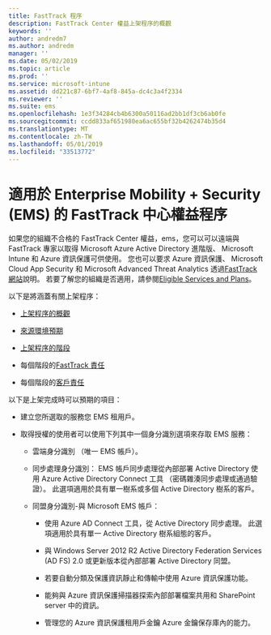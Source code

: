 ```yaml
---
title: FastTrack 程序
description: FastTrack Center 權益上架程序的概觀
keywords: ''
author: andredm7
ms.author: andredm
manager: ''
ms.date: 05/02/2019
ms.topic: article
ms.prod: ''
ms.service: microsoft-intune
ms.assetid: dd221c87-6bf7-4af8-845a-dc4c3a4f2334
ms.reviewer: ''
ms.suite: ems
ms.openlocfilehash: 1e3f34284cb4b6300a50116ad2bb1df3cb6ab0fe
ms.sourcegitcommit: ccdd833af651980ea6ac655bf32b4262474b35d4
ms.translationtype: MT
ms.contentlocale: zh-TW
ms.lasthandoff: 05/01/2019
ms.locfileid: "33513772"
---
```

# <a name="fasttrack-center-benefit-process-for-enterprise-mobility--security-ems"></a>適用於 Enterprise Mobility + Security (EMS) 的 FastTrack 中心權益程序
如果您的組織不合格的 FastTrack Center 權益，ems，您可以可以遠端與 FastTrack 專家以取得 Microsoft Azure Active Directory 進階版、 Microsoft Intune 和 Azure 資訊保護可供使用。 您也可以要求 Azure 資訊保護、 Microsoft Cloud App Security 和 Microsoft Advanced Threat Analytics 透過[FastTrack 網站](https://www.microsoft.com/fasttrack/microsoft-365/ems)說明。 若要了解您的組織是否適用，請參閱[Eligible Services and Plans](M365-eligible-services-and-plans.md)。


以下是將涵蓋有關上架程序：

-   [上架程序的概觀](EMS-fasttrack-benefit-overview.md)

-   [來源環境預期](EMS-source-environment-expectations.md)

-   [上架程序的階段](EMS-onboarding-phases.md)

-   每個階段的[FastTrack 責任](EMS-fasttrack-responsibilities.md)

-   每個階段的[客戶責任](EMS-your-responsibilities.md)

以下是上架完成時可以預期的項目：

-   建立您所選取的服務您 EMS 租用戶。

-   取得授權的使用者可以使用下列其中一個身分識別選項來存取 EMS 服務：

    -   雲端身分識別 （唯一 EMS 帳戶）。

    -   同步處理身分識別： EMS 帳戶同步處理從內部部署 Active Directory 使用 Azure Active Directory Connect 工具 （密碼雜湊同步處理或通過驗證）。 此選項適用於具有單一樹系或多個 Active Directory 樹系的客戶。

    -   同盟身分識別-與 Microsoft EMS 帳戶：

        -   使用 Azure AD Connect 工具，從 Active Directory 同步處理。 此選項適用於具有單一 Active Directory 樹系組態的客戶。

        -   與 Windows Server 2012 R2 Active Directory Federation Services (AD FS) 2.0 或更新版本從內部部署 Active Directory 同盟。

        -   若要自動分類及保護資訊靜止和傳輸中使用 Azure 資訊保護功能。 

        -   能夠與 Azure 資訊保護掃描器探索內部部署檔案共用和 SharePoint server 中的資訊。 

        -   管理您的 Azure 資訊保護租用戶金鑰 Azure 金鑰保存庫內的能力。 
